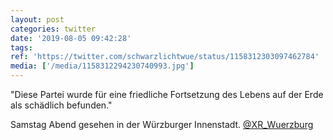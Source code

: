 ```yaml
---
layout: post
categories: twitter
date: '2019-08-05 09:42:28'
tags: 
ref: 'https://twitter.com/schwarzlichtwue/status/1158312303097462784'
media: ['/media/1158312294230740993.jpg']
---
```

"Diese Partei wurde für eine friedliche Fortsetzung des Lebens auf der Erde als schädlich befunden."



Samstag Abend gesehen in der Würzburger Innenstadt. [@XR_Wuerzburg](https://twitter.com/XR_Wuerzburg) 